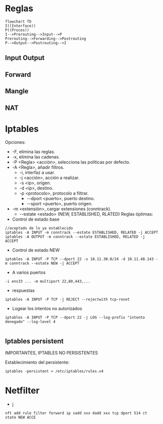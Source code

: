 # Reglas
```mermaid
flowchart TD
I((Interface))
P((Proces))
I-->Prerouting-->Input-->P
Prerouting-->Forwarding-->Postrouting
P-->Output-->Postrouting-->I
```
## Input Output
## Forward
## Mangle
## NAT
# Iptables
Opciones:
- -F, elimina las reglas.
- -x, elimina las cadenas.
- -P \<Regla> \<acción>, selecciona las políticas por defecto.
- -A \<Regla>, añadir filtros.
	- -i, interfaz a usar.
	- -j \<acción>, acción a realizar.
	- -s \<ip>, origen.
	- -d \<ip>, destino.
	- -p \<protocolo>, protocolo a filtrar.
		- --dport \<puerto>, puerto destino.
		- --sport \<puerto>, puerto origen.
- -m <extensión>, cargar extensiones (conntrack).
	- --estate \<estado> (NEW, ESTABLISHED, RLATED)
Reglas óptimas:
- Control de estado base
```shell
//aceptado de lo ya establecido
iptables -A INPUT -m conntrack --estate ESTABLISHED, RELATED -j ACCEPT
iptables -A OUTPUT -m conntrack --estate ESTABLISHED, RELATED -j ACCEPT
```
- Control de estado NEW
```shell
iptables -A INPUT -P TCP --dport 22 -s 10.11.30.0/24 -d 10.11.48.143 -m conntrack --estate NEW -j ACCEPT
```
- A varios puertos
```shell
-i ens33 ... -m multiport 22,80,443,...
```
- respuestas
```shell
iptables -A INPUT -P TCP -j REJECT --rejectwith tcp-reset
```
- Logear los intentos no autorizados
```shell
iptables -A INPUT -P TCP --dport 22 -j LOG --log-prefix "intento denegado" --log-level 4
```
```shell

```
## Iptables persistent
IMPORTANTES, IPTABLES NO PERSISTENTES

Establecimiento del persistente:
```shell
iptables -persistent > /etc/iptables/rules.v4
```
# Netfilter
- j
```
nft add rule filter forward ip sadd xxx dadd xxx tcp dport 514 ct state NEW ACCE
```